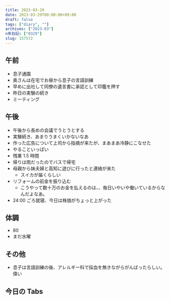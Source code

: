 ```yaml
---
title: 2023-03-29
date: 2023-03-29T00:00:00+09:00
draft: false
tags: ["diary", ""]
archives: ["2023-03"]
n年日記: ["0329"]
slug: 157572
---
```


## 午前

- 息子通園
- 奥さんは在宅でお昼から息子の言語訓練
- 早めに出社して同僚の遺言書に承認として印鑑を押す
- 昨日の実験の続き
- ミーティング

## 午後

- 午後から長めの会議でうとうとする
- 実験続き、あまりうまくいかないなあ
- 作った広告について上司から指摘が来たが、まあまあ冷静にこなせた
- やることいっぱい
- 残業 1.5 時間
- 帰りは雨だったのでバスで帰宅
- 母親から妹夫婦と高知に遊びに行ったと連絡が来た
  - スイカが届くらしい
- リフォームの前金を振り込む
  - こうやって数十万のお金を払えるのは、、毎日いやいや働いているからなんだよなあ。
- 24:00 ごろ就寝、今日は株価がちょっと上がった

## 体調

- 80
- まだ水曜

## その他

- 息子は言語訓練の後、アレルギー科で採血を無きながらがんばったらしい。偉い

## 今日の Tabs
